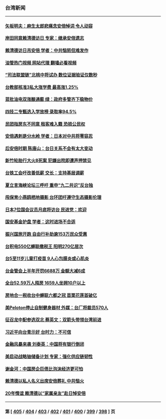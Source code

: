### 台湾新闻
---
#### [矢板明夫：麻生太郎悲痛念安倍悼词 令人动容](../../pages/ncid1349361/n13780221.md?07140845) 
#### [岸田同意赖清德访日 专家：继承安倍遗志](../../pages/ncid1349361/n13779893.md?07140845) 
#### [赖清德访日吊安倍 学者：中共恼怒但难发作](../../pages/ncid1349361/n13780187.md?07140845) 
#### [油管热门视频 网站代理 翻墙必看视频](http://209.222.30.114:81/youtube.html?07140845)
#### [“司法联盟链”北桃中将试办 数位证据验证仅数秒](../../pages/ncid1349361/n13780120.md?07140845) 
#### [台教部核准3私大涨学费 最高涨1.25%](../../pages/ncid1349361/n13780115.md?07140845) 
#### [蓝批油电双涨酿通膨 绿：政府多管齐下稳物价](../../pages/ncid1349361/n13780117.md?07140845) 
#### [四技二专甄选入学放榜 录取率94.5%](../../pages/ncid1349361/n13780123.md?07140845) 
#### [民团指房东不同意 租客难入籍 恐损公民权](../../pages/ncid1349361/n13780118.md?07140845) 
#### [安倍遇刺是分水岭 学者：日本对中共将零容忍](../../pages/ncid1349361/n13780107.md?07140845) 
#### [后安倍时期 陈唐山：台日关系不会有太大变动](../../pages/ncid1349361/n13780063.md?07140845) 
#### [新竹轮胎行大火8死案 犯嫌出院即遭声押禁见](../../pages/ncid1349361/n13780022.md?07140845) 
#### [台铁工会吁改善低薪 交长：支持基层调薪](../../pages/ncid1349361/n13780027.md?07140845) 
#### [夏立言海峡论坛三呼吁 重申“九二共识”反台独](../../pages/ncid1349361/n13780062.md?07140845) 
#### [闯保育小燕鸥栖地摄影 台环团吁遵守生态摄影伦理](../../pages/ncid1349361/n13780032.md?07140845) 
#### [日本7位国会议员月底将访台 民进党：欢迎](../../pages/ncid1349361/n13780065.md?07140845) 
#### [国安基金护盘 学者：这时进场不合适](../../pages/ncid1349361/n13780045.md?07140845) 
#### [振兴国旅开跑 自由行补助逾153万民众受惠](../../pages/ncid1349361/n13780029.md?07140845) 
#### [台积电550亿蝉联缴税王 阳明270亿居次](../../pages/ncid1349361/n13780013.md?07140845) 
#### [台5至11岁儿童打疫苗 9人心包膜炎或心肌炎](../../pages/ncid1349361/n13780024.md?07140845) 
#### [台金管会上半年开罚6688万 金额大减6成](../../pages/ncid1349361/n13780038.md?07140845) 
#### [全台52.59万人囤房 1659人坐拥10户以上](../../pages/ncid1349361/n13780025.md?07140845) 
#### [房地合一税收台中蝉联六都之冠 苗栗花莲首破亿](../../pages/ncid1349361/n13779986.md?07140845) 
#### [美Peloton停止自制健身器材 外媒：台厂将裁员570人](../../pages/ncid1349361/n13779984.md?07140845) 
#### [征召龙中配参选双北 蔡英文：双箭头带领台湾前进](../../pages/ncid1349361/n13780004.md?07140845) 
#### [习近平向台青示好 台时力：不可信](../../pages/ncid1349361/n13779964.md?07140845) 
#### [金融风暴来袭 刘泰英：中国将有银行倒闭](../../pages/ncid1349361/n13779879.md?07140845) 
#### [美启动战略铀储备计划 专家：强化供应链韧性](../../pages/ncid1349361/n13779792.md?07140845) 
#### [谢金河：中国房企巨债比泡沫经济更可怕](../../pages/ncid1349361/n13779663.md?07140845) 
#### [赖清德以私人名义出席安倍葬礼 中共恼火](../../pages/ncid1349361/n13779158.md?07140845) 
#### [20年情谊 赖清德以“家属亲友”赴日悼安倍](../../pages/ncid1349361/n13779274.md?07140845) 

---
#### 第 [ [405](./405.md?07140845) / [404](./404.md?07140845) / [403](./403.md?07140845) / [402](./402.md?07140845) / [401](./401.md?07140845) / [400](./400.md?07140845) / [399](./399.md?07140845) / [398](./398.md?07140845) ] 页
